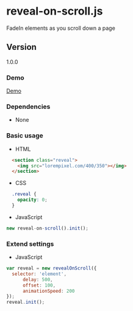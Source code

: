 # reveal-on-scroll.js
FadeIn elements as you scroll down a page

## Version

1.0.0

### Demo
[Demo](http://junedchhipa.github.io/reveal-on-scroll/)

### Dependencies
- None


### Basic usage

- HTML

```html
  <section class="reveal">
    <img src="lorempixel.com/400/350"></img>
  </section>
```

- CSS

```css
  .reveal {
    opacity: 0;
  }
```

- JavaScript

```javascript
new reveal-on-scroll().init();
```

### Extend settings

- JavaScript

```javascript
var reveal = new revealOnScroll({
  selector: 'element',
      delay: 500,
      offset: 100,
      animationSpeed: 200
}); 
reveal.init();
```